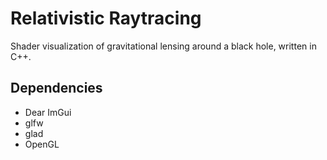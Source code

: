 # Relativistic Raytracing
Shader visualization of gravitational lensing around a black hole, written in C++.

## Dependencies
- Dear ImGui
- glfw  
- glad  
- OpenGL

